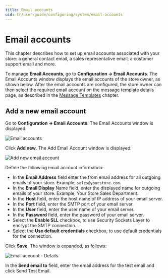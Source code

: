 ```yaml
---
title: Email accounts
uid: tr/user-guide/configuring/system/email-accounts
---
```


# Email accounts

This chapter describes how to set up email accounts associated with your store: a general contact email, a sales representative email, a customer support email and more.

To manage **Email Accounts**, go to **Configuration → Email Accounts**. The Email Accounts window displays the email accounts of the store owner, as shown below. After the email accounts are configured, the store owner can then select the required email account on the message template details page, as described in the [Message Templates](xref:en/user-guide/marketing/content/message-templates) chapter.

## Add a new email account

Go to **Configuration → Email Accounts**. The Email Accounts window is displayed:

![Email accounts](_static/email-accounts/email-accounts.png)

Click **Add new**. The Add Email Account window is displayed:

![Add new email account](_static/email-accounts/email-accounts-add-new.png)

Define the following email account information:

* In the **Email Address** field enter the from email address for all outgoing emails of your store. Example, `sales@yourstore.com`.
* In the **Email Display** Name field, enter the displayed name for outgoing emails of your store. Example, Your Store Sales Department.
* In the **Host** field, enter the host name of IP address of your email server.
* In the **Port** field, enter the SMTP port of your email server.
* In the **User** field, enter the user name of your email server.
* In the **Password** field, enter the password of your email server.
* Select the **Enable SLL** checkbox, to use Security Sockets Layer to encrypt the SMTP connection.
* Select the **Use default credentials** checkbox, to use default credentials for the connection.

Click **Save**. The window is expanded, as follows:

![Email account  - Details](_static/email-accounts/email-accounts-details.png)

In the **Send email to** field, enter the email address for the test email and click Send Test Email.